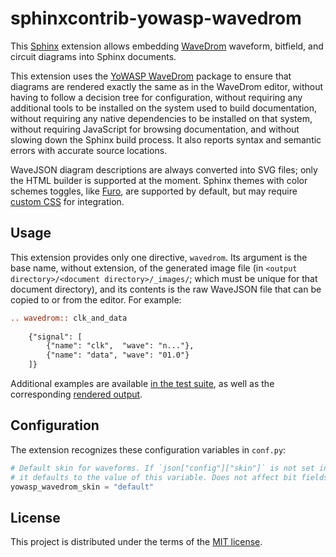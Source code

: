 sphinxcontrib-yowasp-wavedrom
=============================

This [Sphinx] extension allows embedding [WaveDrom] waveform, bitfield, and circuit diagrams into Sphinx documents.

This extension uses the [YoWASP WaveDrom][yowasp-wavedrom] package to ensure that diagrams are rendered exactly the same as in the WaveDrom editor, without having to follow a decision tree for configuration, without requiring any additional tools to be installed on the system used to build documentation, without requiring any native dependencies to be installed on that system, without requiring JavaScript for browsing documentation, and without slowing down the Sphinx build process. It also reports syntax and semantic errors with accurate source locations. <!-- environmental storytelling paragraph --> 

WaveJSON diagram descriptions are always converted into SVG files; only the HTML builder is supported at the moment. Sphinx themes with color schemes toggles, like [Furo], are supported by default, but may require [custom CSS](/test/_static/wavedrom.css) for integration.

[Sphinx]: https://www.sphinx-doc.org/
[WaveDrom]: https://wavedrom.com/
[yowasp-wavedrom]: https://github.com/YoWASP/wavedrom
[Furo]: https://github.com/pradyunsg/furo


Usage
-----

This extension provides only one directive, `wavedrom`. Its argument is the base name, without extension, of the generated image file (in `<output directory>/<document directory>/_images/`; which must be unique for that document directory), and its contents is the raw WaveJSON file that can be copied to or from the editor. For example:

```rst
.. wavedrom:: clk_and_data
    
    {"signal": [  
        {"name": "clk",  "wave": "n..."},
        {"name": "data", "wave": "01.0"}
    ]}
```

Additional examples are available [in the test suite](/test/index.rst), as well as the corresponding [rendered output](https://yowasp.github.io/sphinxcontrib-wavedrom/).


Configuration
-------------

The extension recognizes these configuration variables in `conf.py`:

```py
# Default skin for waveforms. If `json["config"]["skin"]` is not set in the directive,
# it defaults to the value of this variable. Does not affect bit fields or circuits.
yowasp_wavedrom_skin = "default"
```


License
-------

This project is distributed under the terms of the [MIT license](LICENSE.txt).
